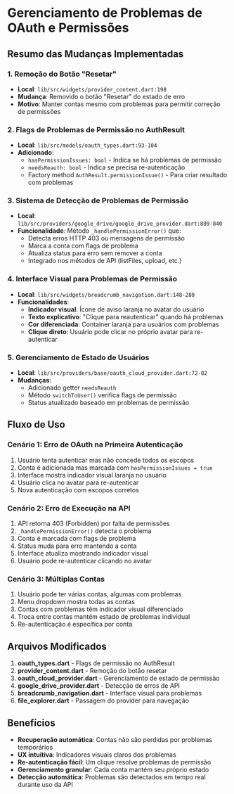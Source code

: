 # Gerenciamento de Problemas de OAuth e Permissões

## Resumo das Mudanças Implementadas

### 1. Remoção do Botão "Resetar"
- **Local**: `lib/src/widgets/provider_content.dart:198`
- **Mudança**: Removido o botão "Resetar" do estado de erro
- **Motivo**: Manter contas mesmo com problemas para permitir correção de permissões

### 2. Flags de Problemas de Permissão no AuthResult
- **Local**: `lib/src/models/oauth_types.dart:93-104`
- **Adicionado**:
  - `hasPermissionIssues: bool` - Indica se há problemas de permissão
  - `needsReauth: bool` - Indica se precisa re-autenticação
  - Factory method `AuthResult.permissionIssue()` - Para criar resultado com problemas

### 3. Sistema de Detecção de Problemas de Permissão
- **Local**: `lib/src/providers/google_drive/google_drive_provider.dart:809-840`
- **Funcionalidade**: Método `_handlePermissionError()` que:
  - Detecta erros HTTP 403 ou mensagens de permissão
  - Marca a conta com flags de problema
  - Atualiza status para erro sem remover a conta
  - Integrado nos métodos de API (listFiles, upload, etc.)

### 4. Interface Visual para Problemas de Permissão
- **Local**: `lib/src/widgets/breadcrumb_navigation.dart:148-280`
- **Funcionalidades**:
  - **Indicador visual**: Ícone de aviso laranja no avatar do usuário
  - **Texto explicativo**: "Clique para reautenticar" quando há problemas
  - **Cor diferenciada**: Container laranja para usuários com problemas
  - **Clique direto**: Usuário pode clicar no próprio avatar para re-autenticar

### 5. Gerenciamento de Estado de Usuários
- **Local**: `lib/src/providers/base/oauth_cloud_provider.dart:72-82`
- **Mudanças**:
  - Adicionado getter `needsReauth` 
  - Método `switchToUser()` verifica flags de permissão
  - Status atualizado baseado em problemas de permissão

## Fluxo de Uso

### Cenário 1: Erro de OAuth na Primeira Autenticação
1. Usuário tenta autenticar mas não concede todos os escopos
2. Conta é adicionada mas marcada com `hasPermissionIssues = true`
3. Interface mostra indicador visual laranja no usuário
4. Usuário clica no avatar para re-autenticar
5. Nova autenticação com escopos corretos

### Cenário 2: Erro de Execução na API
1. API retorna 403 (Forbidden) por falta de permissões
2. `_handlePermissionError()` detecta o problema
3. Conta é marcada com flags de problema
4. Status muda para erro mantendo a conta
5. Interface atualiza mostrando indicador visual
6. Usuário pode re-autenticar clicando no avatar

### Cenário 3: Múltiplas Contas
1. Usuário pode ter várias contas, algumas com problemas
2. Menu dropdown mostra todas as contas
3. Contas com problemas têm indicador visual diferenciado
4. Troca entre contas mantém estado de problemas individual
5. Re-autenticação é específica por conta

## Arquivos Modificados

1. **oauth_types.dart** - Flags de permissão no AuthResult
2. **provider_content.dart** - Remoção do botão resetar
3. **oauth_cloud_provider.dart** - Gerenciamento de estado de permissão
4. **google_drive_provider.dart** - Detecção de erros de API
5. **breadcrumb_navigation.dart** - Interface visual para problemas
6. **file_explorer.dart** - Passagem do provider para navegação

## Benefícios

- **Recuperação automática**: Contas não são perdidas por problemas temporários
- **UX intuitiva**: Indicadores visuais claros dos problemas
- **Re-autenticação fácil**: Um clique resolve problemas de permissão
- **Gerenciamento granular**: Cada conta mantém seu próprio estado
- **Detecção automática**: Problemas são detectados em tempo real durante uso da API